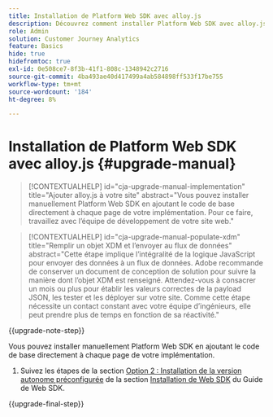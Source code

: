 ```yaml
---
title: Installation de Platform Web SDK avec alloy.js
description: Découvrez comment installer Platform Web SDK avec alloy.js.
role: Admin
solution: Customer Journey Analytics
feature: Basics
hide: true
hidefromtoc: true
exl-id: 0e508ce7-8f3b-41f1-808c-1348942c2716
source-git-commit: 4ba493ae40d417499a4ab584898ff533f17be755
workflow-type: tm+mt
source-wordcount: '184'
ht-degree: 8%

---
```


# Installation de Platform Web SDK avec alloy.js {#upgrade-manual}

<!-- markdownlint-disable MD034 -->

>[!CONTEXTUALHELP]
>id="cja-upgrade-manual-implementation"
>title="Ajouter alloy.js à votre site"
>abstract="Vous pouvez installer manuellement Platform Web SDK en ajoutant le code de base directement à chaque page de votre implémentation. Pour ce faire, travaillez avec l’équipe de développement de votre site web."

<!-- markdownlint-enable MD034 -->

<!-- markdownlint-disable MD034 -->

>[!CONTEXTUALHELP]
>id="cja-upgrade-manual-populate-xdm"
>title="Remplir un objet XDM et l’envoyer au flux de données"
>abstract="Cette étape implique l’intégralité de la logique JavaScript pour envoyer des données à un flux de données. Adobe recommande de conserver un document de conception de solution pour suivre la manière dont l’objet XDM est renseigné. Attendez-vous à consacrer un mois ou plus pour établir les valeurs correctes de la payload JSON, les tester et les déployer sur votre site. Comme cette étape nécessite un contact constant avec votre équipe d’ingénieurs, elle peut prendre plus de temps en fonction de sa réactivité."

<!-- markdownlint-enable MD034 -->

{{upgrade-note-step}}

Vous pouvez installer manuellement Platform Web SDK en ajoutant le code de base directement à chaque page de votre implémentation.

1. Suivez les étapes de la section [Option 2 : Installation de la version autonome préconfigurée](https://experienceleague.adobe.com/en/docs/experience-platform/edge/fundamentals/installing-the-sdk#option-2-installing-the-prebuilt-standalone-version) de la section [Installation de Web SDK](https://experienceleague.adobe.com/en/docs/experience-platform/edge/fundamentals/installing-the-sdk) du Guide de Web SDK.

{{upgrade-final-step}}

